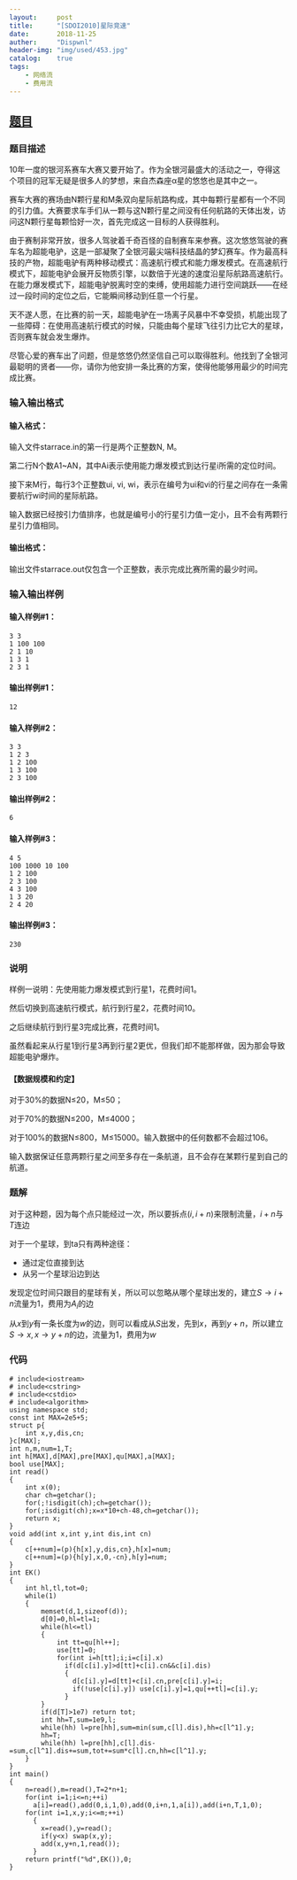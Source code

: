 ```yaml
---
layout:     post
title:      "[SDOI2010]星际竞速"
date:       2018-11-25
auther:     "Dispwnl"
header-img: "img/used/453.jpg"
catalog:    true
tags:
    - 网络流
    - 费用流
---
```

## [题目](https://www.luogu.org/problemnew/show/P2469)
### 题目描述
10年一度的银河系赛车大赛又要开始了。作为全银河最盛大的活动之一，夺得这个项目的冠军无疑是很多人的梦想，来自杰森座α星的悠悠也是其中之一。

赛车大赛的赛场由N颗行星和M条双向星际航路构成，其中每颗行星都有一个不同的引力值。大赛要求车手们从一颗与这N颗行星之间没有任何航路的天体出发，访问这N颗行星每颗恰好一次，首先完成这一目标的人获得胜利。

由于赛制非常开放，很多人驾驶着千奇百怪的自制赛车来参赛。这次悠悠驾驶的赛车名为超能电驴，这是一部凝聚了全银河最尖端科技结晶的梦幻赛车。作为最高科技的产物，超能电驴有两种移动模式：高速航行模式和能力爆发模式。在高速航行模式下，超能电驴会展开反物质引擎，以数倍于光速的速度沿星际航路高速航行。在能力爆发模式下，超能电驴脱离时空的束缚，使用超能力进行空间跳跃——在经过一段时间的定位之后，它能瞬间移动到任意一个行星。

天不遂人愿，在比赛的前一天，超能电驴在一场离子风暴中不幸受损，机能出现了一些障碍：在使用高速航行模式的时候，只能由每个星球飞往引力比它大的星球，否则赛车就会发生爆炸。

尽管心爱的赛车出了问题，但是悠悠仍然坚信自己可以取得胜利。他找到了全银河最聪明的贤者——你，请你为他安排一条比赛的方案，使得他能够用最少的时间完成比赛。

### 输入输出格式
#### 输入格式：
输入文件starrace.in的第一行是两个正整数N, M。

第二行N个数A1~AN，其中Ai表示使用能力爆发模式到达行星i所需的定位时间。

接下来M行，每行3个正整数ui, vi, wi，表示在编号为ui和vi的行星之间存在一条需要航行wi时间的星际航路。

输入数据已经按引力值排序，也就是编号小的行星引力值一定小，且不会有两颗行星引力值相同。

#### 输出格式：
输出文件starrace.out仅包含一个正整数，表示完成比赛所需的最少时间。

### 输入输出样例
#### 输入样例#1： 
```
3 3
1 100 100
2 1 10
1 3 1
2 3 1
```
#### 输出样例#1： 
```
12
```
#### 输入样例#2： 
```
3 3
1 2 3
1 2 100
1 3 100
2 3 100
```
#### 输出样例#2： 
```
6
```
#### 输入样例#3： 
```
4 5
100 1000 10 100
1 2 100
2 3 100
4 3 100
1 3 20
2 4 20
```
#### 输出样例#3： 
```
230
```
### 说明
样例一说明：先使用能力爆发模式到行星1，花费时间1。

然后切换到高速航行模式，航行到行星2，花费时间10。

之后继续航行到行星3完成比赛，花费时间1。

虽然看起来从行星1到行星3再到行星2更优，但我们却不能那样做，因为那会导致超能电驴爆炸。

#### 【数据规模和约定】

对于30%的数据N≤20，M≤50；

对于70%的数据N≤200，M≤4000；

对于100%的数据N≤800，M≤15000。输入数据中的任何数都不会超过106。

输入数据保证任意两颗行星之间至多存在一条航道，且不会存在某颗行星到自己的航道。

### 题解

对于这种题，因为每个点只能经过一次，所以要拆点$(i,i+n)$来限制流量，$i+n$与$T$连边

对于一个星球，到ta只有两种途径：

- 通过定位直接到达
- 从另一个星球沿边到达

发现定位时间只跟目的星球有关，所以可以忽略从哪个星球出发的，建立$S\rightarrow i+n$流量为$1$，费用为$A_i$的边

从$x$到$y$有一条长度为$w$的边，则可以看成从$S$出发，先到$x$，再到$y+n$，所以建立$S\rightarrow x,x\rightarrow y+n$的边，流量为$1$，费用为$w$

### 代码
```
# include<iostream>
# include<cstring>
# include<cstdio>
# include<algorithm>
using namespace std;
const int MAX=2e5+5;
struct p{
	int x,y,dis,cn;
}c[MAX];
int n,m,num=1,T;
int h[MAX],d[MAX],pre[MAX],qu[MAX],a[MAX];
bool use[MAX];
int read()
{
	int x(0);
	char ch=getchar();
	for(;!isdigit(ch);ch=getchar());
	for(;isdigit(ch);x=x*10+ch-48,ch=getchar());
	return x;
}
void add(int x,int y,int dis,int cn)
{
	c[++num]=(p){h[x],y,dis,cn},h[x]=num;
	c[++num]=(p){h[y],x,0,-cn},h[y]=num;
}
int EK()
{
	int hl,tl,tot=0;
	while(1)
	{
		memset(d,1,sizeof(d));
		d[0]=0,hl=tl=1;
		while(hl<=tl)
		{
			int tt=qu[hl++];
			use[tt]=0;
			for(int i=h[tt];i;i=c[i].x)
			  if(d[c[i].y]>d[tt]+c[i].cn&&c[i].dis)
			  {
			  	d[c[i].y]=d[tt]+c[i].cn,pre[c[i].y]=i;
			  	if(!use[c[i].y]) use[c[i].y]=1,qu[++tl]=c[i].y;
			  }
		}
		if(d[T]>1e7) return tot;
		int hh=T,sum=1e9,l;
		while(hh) l=pre[hh],sum=min(sum,c[l].dis),hh=c[l^1].y;
		hh=T;
		while(hh) l=pre[hh],c[l].dis-=sum,c[l^1].dis+=sum,tot+=sum*c[l].cn,hh=c[l^1].y;
	}
}
int main()
{
	n=read(),m=read(),T=2*n+1;
	for(int i=1;i<=n;++i)
	  a[i]=read(),add(0,i,1,0),add(0,i+n,1,a[i]),add(i+n,T,1,0);
	for(int i=1,x,y;i<=m;++i)
	  {
	  	x=read(),y=read();
	  	if(y<x) swap(x,y);
	  	add(x,y+n,1,read());
	  }
	return printf("%d",EK()),0;
}
```
